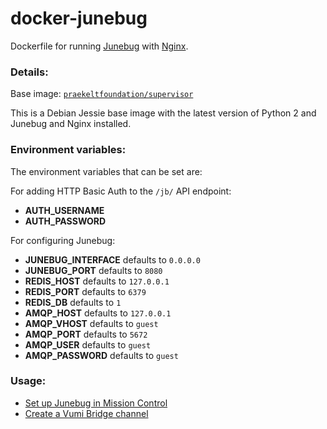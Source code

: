 # docker-junebug
Dockerfile for running [Junebug](http://junebug.readthedocs.org/) with
[Nginx](https://www.nginx.com/).

### Details:
Base image: [`praekeltfoundation/supervisor`](https://hub.docker.com/r/praekeltfoundation/supervisor/)

This is a Debian Jessie base image with the latest version of Python 2 and
Junebug and Nginx installed.

### Environment variables:

The environment variables that can be set are:

For adding HTTP Basic Auth to the `/jb/` API endpoint:

- **AUTH_USERNAME**
- **AUTH_PASSWORD**

For configuring Junebug:

- **JUNEBUG_INTERFACE** defaults to `0.0.0.0`
- **JUNEBUG_PORT** defaults to `8080`
- **REDIS_HOST** defaults to `127.0.0.1`
- **REDIS_PORT** defaults to `6379`
- **REDIS_DB** defaults to `1`
- **AMQP_HOST** defaults to `127.0.0.1`
- **AMQP_VHOST** defaults to `guest`
- **AMQP_PORT** defaults to `5672`
- **AMQP_USER** defaults to `guest`
- **AMQP_PASSWORD** defaults to `guest`


### Usage:

* [Set up Junebug in Mission Control](docs/set-up-junebug-in-mc.md)
* [Create a Vumi Bridge channel](docs/create-vumi-bridge-channel.md)
